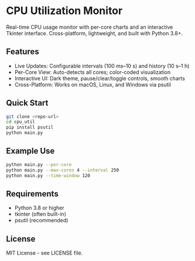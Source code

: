 # CPU Utilization Monitor

Real-time CPU usage monitor with per-core charts and an interactive Tkinter interface.
Cross-platform, lightweight, and built with Python 3.8+.

## Features

- Live Updates: Configurable intervals (100 ms–10 s) and history (10 s–1 h)
- Per-Core View: Auto-detects all cores; color-coded visualization
- Interactive UI: Dark theme, pause/clear/toggle controls, smooth charts
- Cross-Platform: Works on macOS, Linux, and Windows via psutil

## Quick Start

```bash
git clone <repo-url>
cd cpu_util
pip install psutil
python main.py
```

## Example Use

```bash
python main.py --per-core
python main.py --max-cores 4 --interval 250
python main.py --time-window 120
```

## Requirements

- Python 3.8 or higher
- tkinter (often built-in)
- psutil (recommended)

## License

MIT License - see LICENSE file.
